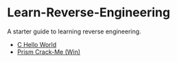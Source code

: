 # Learn-Reverse-Engineering
A starter guide to learning reverse engineering.

- [C Hello World](/C%20Hello%20World/README.md)
- [Prism Crack-Me (Win)](/Prism%20Crack-Me%20(Win)/README.md)

[//]: # (If you're reading this you're a l33t hacker)
